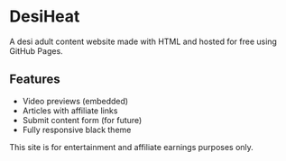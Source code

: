 # DesiHeat

A desi adult content website made with HTML and hosted for free using GitHub Pages.

## Features
- Video previews (embedded)
- Articles with affiliate links
- Submit content form (for future)
- Fully responsive black theme

This site is for entertainment and affiliate earnings purposes only.
